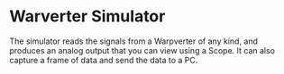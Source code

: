 # Warverter Simulator

The simulator reads the signals from a Warpverter of any kind, and produces an analog output that you can view using a Scope.  It can also capture a frame of data and send the data to a PC.
